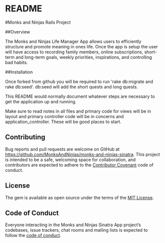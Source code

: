 # README

#Monks and Ninjas Rails Project

##Overview

The Monks and Ninjas Life Manager App allows users to efficiently structure and promote meaning in ones life. Once the app is setup the user will have access to recording family members, online subscriptions, short-term and long-term goals, weekly priorities, inspirations, and controlling bad habits.

##Installation

Once forked from github you will be required to run 'rake db:migrate and rake db:seed'.
db:seed will add the short quests and long quests.

This README would normally document whatever steps are necessary to get the
application up and running.

Make sure to read notes in all files and primary code for views will be in layout and primary controller code will be in concerns and application_controller. These will be good places to start.

## Contributing

Bug reports and pull requests are welcome on GitHub at https://github.com/MonksAndNinjas/monks-and-ninjas-sinatra. This project is intended to be a safe, welcoming space for collaboration, and contributors are expected to adhere to the [Contributor Covenant](http://contributor-covenant.org) code of conduct.

## License

The gem is available as open source under the terms of the [MIT License](https://opensource.org/licenses/MIT).

## Code of Conduct

Everyone interacting in the Monks and Ninjas Sinatra App project’s codebases, issue trackers, chat rooms and mailing lists is expected to follow the [code of conduct](http://contributor-covenant.org/version/1/0/0/).
